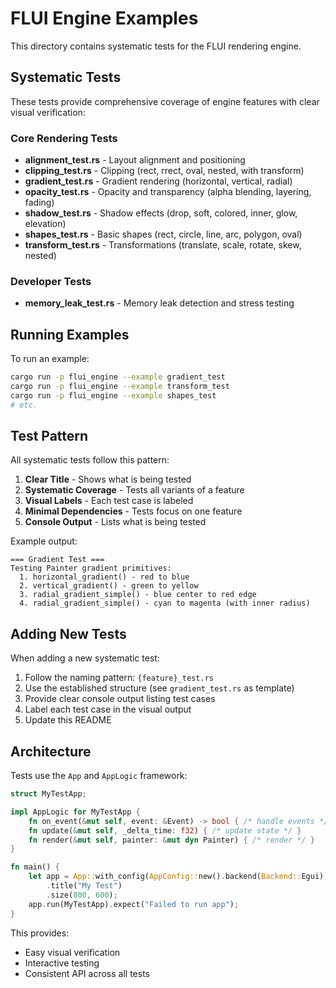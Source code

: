 # FLUI Engine Examples

This directory contains systematic tests for the FLUI rendering engine.

## Systematic Tests

These tests provide comprehensive coverage of engine features with clear visual verification:

### Core Rendering Tests
- **alignment_test.rs** - Layout alignment and positioning
- **clipping_test.rs** - Clipping (rect, rrect, oval, nested, with transform)
- **gradient_test.rs** - Gradient rendering (horizontal, vertical, radial)
- **opacity_test.rs** - Opacity and transparency (alpha blending, layering, fading)
- **shadow_test.rs** - Shadow effects (drop, soft, colored, inner, glow, elevation)
- **shapes_test.rs** - Basic shapes (rect, circle, line, arc, polygon, oval)
- **transform_test.rs** - Transformations (translate, scale, rotate, skew, nested)

### Developer Tests
- **memory_leak_test.rs** - Memory leak detection and stress testing

## Running Examples

To run an example:

```bash
cargo run -p flui_engine --example gradient_test
cargo run -p flui_engine --example transform_test
cargo run -p flui_engine --example shapes_test
# etc.
```

## Test Pattern

All systematic tests follow this pattern:

1. **Clear Title** - Shows what is being tested
2. **Systematic Coverage** - Tests all variants of a feature
3. **Visual Labels** - Each test case is labeled
4. **Minimal Dependencies** - Tests focus on one feature
5. **Console Output** - Lists what is being tested

Example output:
```
=== Gradient Test ===
Testing Painter gradient primitives:
  1. horizontal_gradient() - red to blue
  2. vertical_gradient() - green to yellow
  3. radial_gradient_simple() - blue center to red edge
  4. radial_gradient_simple() - cyan to magenta (with inner radius)
```

## Adding New Tests

When adding a new systematic test:

1. Follow the naming pattern: `{feature}_test.rs`
2. Use the established structure (see `gradient_test.rs` as template)
3. Provide clear console output listing test cases
4. Label each test case in the visual output
5. Update this README

## Architecture

Tests use the `App` and `AppLogic` framework:

```rust
struct MyTestApp;

impl AppLogic for MyTestApp {
    fn on_event(&mut self, event: &Event) -> bool { /* handle events */ }
    fn update(&mut self, _delta_time: f32) { /* update state */ }
    fn render(&mut self, painter: &mut dyn Painter) { /* render */ }
}

fn main() {
    let app = App::with_config(AppConfig::new().backend(Backend::Egui))
        .title("My Test")
        .size(800, 600);
    app.run(MyTestApp).expect("Failed to run app");
}
```

This provides:
- Easy visual verification
- Interactive testing
- Consistent API across all tests
